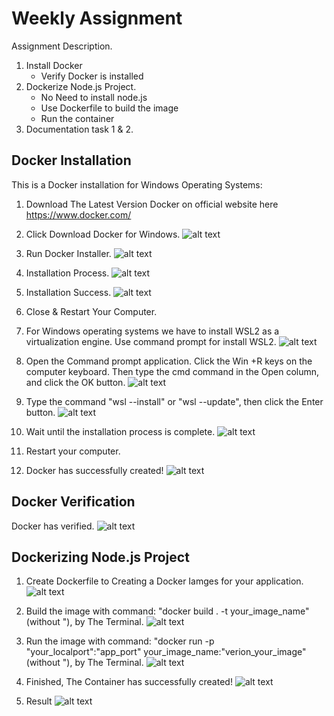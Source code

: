 # Weekly Assignment

Assignment Description.
1. Install Docker
    - Verify Docker is installed
3. Dockerize Node.js Project.
    - No Need to install node.js
    - Use Dockerfile to build the image
    - Run the container
4. Documentation task 1 & 2.

## Docker Installation
This is a Docker installation for Windows Operating Systems:
1. Download The Latest Version Docker on official website here https://www.docker.com/

2. Click Download Docker for Windows. ![alt text](https://github.com/RevoU-FSSE-2/week-6-Eduwardstp/blob/main/assets/screenshot/02-download-docker.png)

3. Run Docker Installer. ![alt text](https://github.com/RevoU-FSSE-2/week-6-Eduwardstp/blob/main/assets/screenshot/03-docker-installer.png)

4. Installation Process. ![alt text](https://github.com/RevoU-FSSE-2/week-6-Eduwardstp/blob/main/assets/screenshot/05-installation-succeeded.png)

5. Installation Success. ![alt text](https://github.com/RevoU-FSSE-2/week-6-Eduwardstp/blob/main/assets/screenshot/05-installation-succeeded.png)

6. Close & Restart Your Computer.

7. For Windows operating systems we have to install WSL2 as a virtualization engine. Use command prompt for install WSL2. ![alt text](https://github.com/RevoU-FSSE-2/week-6-Eduwardstp/blob/main/assets/screenshot/07-WSL2.png)

8. Open the Command prompt application. Click the Win +R keys on the computer keyboard. Then type the cmd command in the Open column, and click the OK button. ![alt text](https://github.com/RevoU-FSSE-2/week-6-Eduwardstp/blob/main/assets/screenshot/08-open-cmd.png)

9. Type the command "wsl --install" or "wsl --update", then click the Enter button. ![alt text](https://github.com/RevoU-FSSE-2/week-6-Eduwardstp/blob/main/assets/screenshot/09-wsl2-install-cmd.png)

10. Wait until the installation process is complete. ![alt text](https://github.com/RevoU-FSSE-2/week-6-Eduwardstp/blob/main/assets/screenshot/10-wsl2-install-complete.png)

11. Restart your computer.

12. Docker has successfully created! ![alt text](https://github.com/RevoU-FSSE-2/week-6-Eduwardstp/blob/main/assets/screenshot/11-docker-installation-complete.png)

## Docker Verification

Docker has verified.
![alt text](https://github.com/RevoU-FSSE-2/week-6-Eduwardstp/blob/main/assets/screenshot/docker-verification.png)

## Dockerizing Node.js Project

1. Create Dockerfile to Creating a Docker Iamges for your application.
![alt text](https://github.com/RevoU-FSSE-2/week-6-Eduwardstp/blob/main/assets/screenshot/create-dockerfile.png)

2. Build the image with command: "docker build . -t your_image_name" (without "), by The Terminal.
![alt text](https://github.com/RevoU-FSSE-2/week-6-Eduwardstp/blob/main/assets/screenshot/build-images-docker.png)

3. Run the image with command: "docker run -p "your_localport":"app_port" your_image_name:"verion_your_image" (without "), by The Terminal.
![alt text](https://github.com/RevoU-FSSE-2/week-6-Eduwardstp/blob/main/assets/screenshot/running-docker.png)

4. Finished, The Container has successfully created!
![alt text](https://github.com/RevoU-FSSE-2/week-6-Eduwardstp/blob/main/assets/screenshot/container-docker-running.png)

5. Result
![alt text](https://github.com/RevoU-FSSE-2/week-6-Eduwardstp/blob/main/assets/screenshot/localhost.png)

